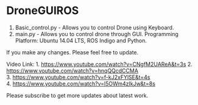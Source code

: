 # DroneGUIROS
1. Basic_control.py - Allows you to control Drone using Keyboard.
2. main.py - Allows you to control drone through GUI. 
Programming Platform: Ubuntu 14.04 LTS, ROS Indigo and Python. 

If you make any changes. Please feel free to update. 

Video Link: 1. https://www.youtube.com/watch?v=CNgfM2UAReA&t=3s 
            2. https://www.youtube.com/watch?v=hnqQQcdCCMA  
            3. https://www.youtube.com/watch?v=f-kJ2xFYlSE&t=4s  
            4. https://www.youtube.com/watch?v=l5OWm4zIkJw&t=8s 
            
            
Please subscribe to get more updates about latest work. 
